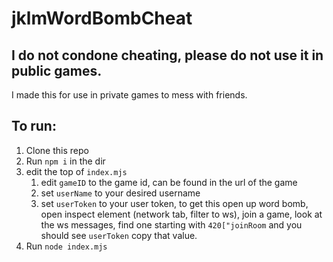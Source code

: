 # jklmWordBombCheat

## I do not condone cheating, please do not use it in public games.
I made this for use in private games to mess with friends. 

## To run:
1. Clone this repo 
2. Run `npm i` in the dir
3. edit the top of `index.mjs`
    1. edit `gameID` to the game id, can be found in the url of the game
    2. set `userName` to your desired username
    3. set `userToken` to your user token, to get this open up word bomb, open inspect element (network tab, filter to ws), join a game, look at the ws messages, find one starting with `420["joinRoom` and you should see `userToken` copy that value. 
4. Run `node index.mjs`
